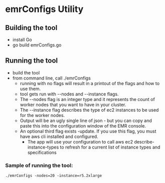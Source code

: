 # emrConfigs Utility

## Building the tool
- install Go
- go build emrConfigs.go

## Running the tool
- build the tool
- from command line, call ./emrConfigs
    - running with no flags will result in a printout of the flags and how to use them.
    - tool gets run with --nodes and --instance flags.
    - The --nodes flag is an integer type and it represents the count of worker nodes that you want to have in your cluster.
    - The --instance flag describes the type of ec2 instances to be used for the worker nodes. 
    - Output will be an ugly single line of json - but you can copy and paste this into the configuration window of the EMR console.
    - An optional third flag exists -update.  If you use this flag, you must have aws cli installed and configured. 
        - The app will use your configuration to call aws ec2 describe-instance-types to refresh for a current list of instance types and specifications
### Sample of running the tool: 

`./emrConfigs -nodes=20 -instance=r5.2xlarge`

        